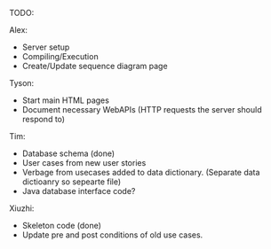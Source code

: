 TODO:

Alex: 
- Server setup
- Compiling/Execution
- Create/Update sequence diagram page

Tyson:

- Start main HTML pages
- Document necessary WebAPIs (HTTP requests the server should respond to)

Tim:
- Database schema (done)
- User cases from new user stories
- Verbage from usecases added to data dictionary. (Separate data dictioanry so sepearte file)
- Java database interface code?

Xiuzhi:
- Skeleton code (done)
- Update pre and post conditions of old use cases.

